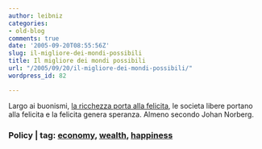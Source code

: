 ```yaml
---
author: leibniz
categories:
- old-blog
comments: true
date: '2005-09-20T08:55:56Z'
slug: il-migliore-dei-mondi-possibili
title: Il migliore dei mondi possibili
url: "/2005/09/20/il-migliore-dei-mondi-possibili/"
wordpress_id: 82

---
```

Largo ai buonismi, [la ricchezza porta alla felicita](https://www.cis.org.au/Policy/spring05/polspr05-2.htm), le societa libere portano alla felicita e la felicita genera speranza. Almeno secondo Johan Norberg.  



### Policy | tag: [economy](https://www.technorati.com/tags/economy), [wealth](https://www.technorati.com/tags/wealth), [happiness](https://www.technorati.com/tags/happiness)

